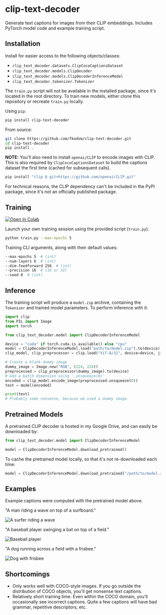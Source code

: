 # clip-text-decoder

Generate text captions for images from their CLIP embeddings.  Includes PyTorch model code and example training script.


## Installation

Install for easier access to the following objects/classes:
* `clip_text_decoder.datasets.ClipCocoCaptionsDataset`
* `clip_text_decoder.models.ClipDecoder`
* `clip_text_decoder.models.ClipDecoderInferenceModel`
* `clip_text_decoder.tokenizer.Tokenizer`

The `train.py` script will not be available in the installed package, since it's located in the root directory.  To train new models, either clone this repository or recreate `train.py` locally.

Using `pip`:
```bash
pip install clip-text-decoder
```

From source:
```bash
git clone https://github.com/fkodom/clip-text-decoder.git
cd clip-text-decoder
pip install .
```

**NOTE:** You'll also need to install `openai/CLIP` to encode images with CLIP.  This is also required by `ClipCocoCaptionsDataset` to build the captions dataset the first time (cached for subsequent calls).

```bash
pip install "clip @ git+https://github.com/openai/CLIP.git"
```

For technical reasons, the CLIP dependency can't be included in the PyPI package, since it's not an officially published package.


## Training

[![Open In Colab](https://colab.research.google.com/assets/colab-badge.svg)](https://colab.research.google.com/drive/13MJsNlff1Ew5_rJHWtpkYamVg30oyRTO?usp=sharing)

Launch your own training session using the provided script (`train.py`):
```bash
python train.py --max-epochs 5
```

Training CLI arguments, along with their default values:
```bash
--max-epochs 5  # (int)
--num-layers 6  # (int)
--dim-feedforward 256  # (int)
--precision 16  # (16 or 32)
--seed 0  # (int)
```


## Inference

The training script will produce a `model.zip` archive, containing the `Tokenizer` and trained model parameters.  To perform inference with it:
```python
import clip
from PIL import Image
import torch

from clip_text_decoder.model import ClipDecoderInferenceModel

device = "cuda" if torch.cuda.is_available() else "cpu"
model = ClipDecoderInferenceModel.load("path/to/model.zip").to(device)
clip_model, clip_preprocessor = clip.load("ViT-B/32", device=device, jit=False)

# Create a blank dummy image
dummy_image = Image.new("RGB", (224, 224))
preprocessed = clip_preprocessor(dummy_image).to(device)
# Add a batch dimension using '.unsqueeze(0)'
encoded = clip_model.encode_image(preprocessed.unsqueeze(0))
text = model(encoded)

print(text)
# Probably some nonsense, because we used a dummy image.
```


## Pretrained Models

A pretrained CLIP decoder is hosted in my Google Drive, and can easily be downloaded by:

```python
from clip_text_decoder.model import ClipDecoderInferenceModel

model = ClipDecoderInferenceModel.download_pretrained()
```

To cache the pretrained model locally, so that it's not re-downloaded each time:
```python
model = ClipDecoderInferenceModel.download_pretrained("/path/to/model.zip")
```


## Examples

Example captions were computed with the pretrained model above.

"A man riding a wave on top of a surfboard."

![A surfer riding a wave](http://farm6.staticflickr.com/5028/5654757697_bcdd8088da_z.jpg)

"A baseball player swinging a bat on top of a field."

![Baseball player](http://farm4.staticflickr.com/3202/2697603492_fbb44f6d2d_z.jpg)

"A dog running across a field with a frisbee."

![Dog with frisbee](http://farm3.staticflickr.com/2544/3715539092_f070a36b22_z.jpg)

## Shortcomings

* Only works well with COCO-style images.  If you go outside the distribution of COCO objects, you'll get nonsense text captions.
* Relatively short training time.  Even within the COCO domain, you'll occasionally see incorrect captions.  Quite a few captions will have bad grammar, repetitive descriptors, etc.
